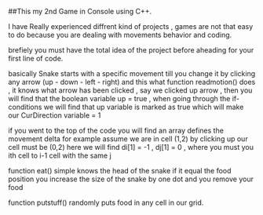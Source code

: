##This my 2nd Game in Console using C++.

I have Really experienced diffrent kind of projects , games are not that easy to do because you are dealing with movements
behavior and coding.

brefiely you must have the total idea of the project before aheading for your first line of code.

basically Snake starts with a specific movement till you change it by clicking any arrow (up - down - left - right)
and this what function readmotion() does , it knows what arrow has been clicked , say we clicked up arrow , then you will find
that the boolean variable up = true , when going through the if-conditions we will find that up variable is marked as true which will make
our CurDirection variable = 1

if you went to the top of the code you will find an array defines the movement delta
for example assume we are in cell (1,2) by clicking up our cell must be (0,2) 
here we will find di[1] = -1 , dj[1] = 0 , where you must you ith cell to i-1 cell with the same j

function eat() simple knows the head of the snake if it equal the food position you increase the size of the snake by one dot
and you remove your food

function putstuff() randomly puts food in any cell in our grid.
